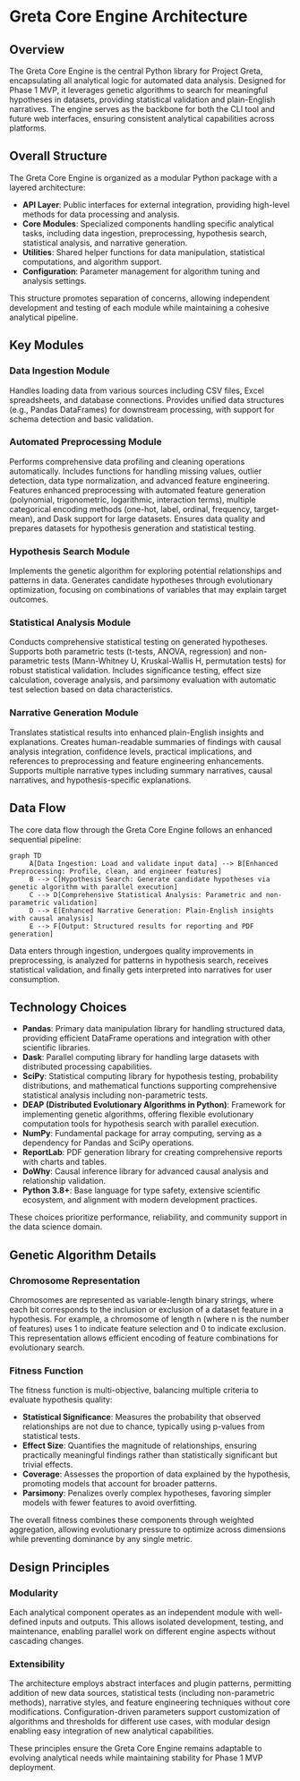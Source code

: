 # Greta Core Engine Architecture

## Overview

The Greta Core Engine is the central Python library for Project Greta, encapsulating all analytical logic for automated data analysis. Designed for Phase 1 MVP, it leverages genetic algorithms to search for meaningful hypotheses in datasets, providing statistical validation and plain-English narratives. The engine serves as the backbone for both the CLI tool and future web interfaces, ensuring consistent analytical capabilities across platforms.

## Overall Structure

The Greta Core Engine is organized as a modular Python package with a layered architecture:

- **API Layer**: Public interfaces for external integration, providing high-level methods for data processing and analysis.
- **Core Modules**: Specialized components handling specific analytical tasks, including data ingestion, preprocessing, hypothesis search, statistical analysis, and narrative generation.
- **Utilities**: Shared helper functions for data manipulation, statistical computations, and algorithm support.
- **Configuration**: Parameter management for algorithm tuning and analysis settings.

This structure promotes separation of concerns, allowing independent development and testing of each module while maintaining a cohesive analytical pipeline.

## Key Modules

### Data Ingestion Module
Handles loading data from various sources including CSV files, Excel spreadsheets, and database connections. Provides unified data structures (e.g., Pandas DataFrames) for downstream processing, with support for schema detection and basic validation.

### Automated Preprocessing Module
Performs comprehensive data profiling and cleaning operations automatically. Includes functions for handling missing values, outlier detection, data type normalization, and advanced feature engineering. Features enhanced preprocessing with automated feature generation (polynomial, trigonometric, logarithmic, interaction terms), multiple categorical encoding methods (one-hot, label, ordinal, frequency, target-mean), and Dask support for large datasets. Ensures data quality and prepares datasets for hypothesis generation and statistical testing.

### Hypothesis Search Module
Implements the genetic algorithm for exploring potential relationships and patterns in data. Generates candidate hypotheses through evolutionary optimization, focusing on combinations of variables that may explain target outcomes.

### Statistical Analysis Module
Conducts comprehensive statistical testing on generated hypotheses. Supports both parametric tests (t-tests, ANOVA, regression) and non-parametric tests (Mann-Whitney U, Kruskal-Wallis H, permutation tests) for robust statistical validation. Includes significance testing, effect size calculation, coverage analysis, and parsimony evaluation with automatic test selection based on data characteristics.

### Narrative Generation Module
Translates statistical results into enhanced plain-English insights and explanations. Creates human-readable summaries of findings with causal analysis integration, confidence levels, practical implications, and references to preprocessing and feature engineering enhancements. Supports multiple narrative types including summary narratives, causal narratives, and hypothesis-specific explanations.

## Data Flow

The core data flow through the Greta Core Engine follows an enhanced sequential pipeline:

```mermaid
graph TD
     A[Data Ingestion: Load and validate input data] --> B[Enhanced Preprocessing: Profile, clean, and engineer features]
     B --> C[Hypothesis Search: Generate candidate hypotheses via genetic algorithm with parallel execution]
     C --> D[Comprehensive Statistical Analysis: Parametric and non-parametric validation]
     D --> E[Enhanced Narrative Generation: Plain-English insights with causal analysis]
     E --> F[Output: Structured results for reporting and PDF generation]
```

Data enters through ingestion, undergoes quality improvements in preprocessing, is analyzed for patterns in hypothesis search, receives statistical validation, and finally gets interpreted into narratives for user consumption.

## Technology Choices

- **Pandas**: Primary data manipulation library for handling structured data, providing efficient DataFrame operations and integration with other scientific libraries.
- **Dask**: Parallel computing library for handling large datasets with distributed processing capabilities.
- **SciPy**: Statistical computing library for hypothesis testing, probability distributions, and mathematical functions supporting comprehensive statistical analysis including non-parametric tests.
- **DEAP (Distributed Evolutionary Algorithms in Python)**: Framework for implementing genetic algorithms, offering flexible evolutionary computation tools for hypothesis search with parallel execution.
- **NumPy**: Fundamental package for array computing, serving as a dependency for Pandas and SciPy operations.
- **ReportLab**: PDF generation library for creating comprehensive reports with charts and tables.
- **DoWhy**: Causal inference library for advanced causal analysis and relationship validation.
- **Python 3.8+**: Base language for type safety, extensive scientific ecosystem, and alignment with modern development practices.

These choices prioritize performance, reliability, and community support in the data science domain.

## Genetic Algorithm Details

### Chromosome Representation
Chromosomes are represented as variable-length binary strings, where each bit corresponds to the inclusion or exclusion of a dataset feature in a hypothesis. For example, a chromosome of length n (where n is the number of features) uses 1 to indicate feature selection and 0 to indicate exclusion. This representation allows efficient encoding of feature combinations for evolutionary search.

### Fitness Function
The fitness function is multi-objective, balancing multiple criteria to evaluate hypothesis quality:

- **Statistical Significance**: Measures the probability that observed relationships are not due to chance, typically using p-values from statistical tests.
- **Effect Size**: Quantifies the magnitude of relationships, ensuring practically meaningful findings rather than statistically significant but trivial effects.
- **Coverage**: Assesses the proportion of data explained by the hypothesis, promoting models that account for broader patterns.
- **Parsimony**: Penalizes overly complex hypotheses, favoring simpler models with fewer features to avoid overfitting.

The overall fitness combines these components through weighted aggregation, allowing evolutionary pressure to optimize across dimensions while preventing dominance by any single metric.

## Design Principles

### Modularity
Each analytical component operates as an independent module with well-defined inputs and outputs. This allows isolated development, testing, and maintenance, enabling parallel work on different engine aspects without cascading changes.

### Extensibility
The architecture employs abstract interfaces and plugin patterns, permitting addition of new data sources, statistical tests (including non-parametric methods), narrative styles, and feature engineering techniques without core modifications. Configuration-driven parameters support customization of algorithms and thresholds for different use cases, with modular design enabling easy integration of new analytical capabilities.

These principles ensure the Greta Core Engine remains adaptable to evolving analytical needs while maintaining stability for Phase 1 MVP deployment.